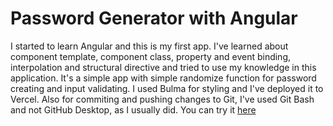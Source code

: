# Password Generator with Angular

I started to learn Angular and this is my first app.
I've learned about component template, component class, property and event binding, interpolation and structural directive and tried to use my knowledge in this application.
It's a simple app with simple randomize function for password creating and input validating. I used Bulma for styling and I've deployed it to Vercel.
Also for commiting and pushing changes to Git, I've used Git Bash and not GitHub Desktop, as I usually did.
You can try it [here](https://shoshas-password-generator.vercel.app/)
